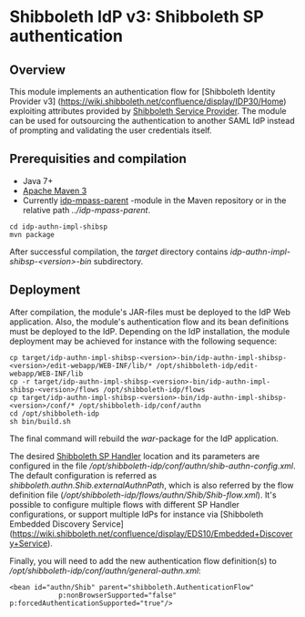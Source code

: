 # Shibboleth IdP v3: Shibboleth SP authentication

## Overview

This module implements an authentication flow for [Shibboleth Identity Provider v3]
(https://wiki.shibboleth.net/confluence/display/IDP30/Home) exploiting attributes provided by 
[Shibboleth Service Provider](https://shibboleth.net/products/service-provider.html). The module can be used
for outsourcing the authentication to another SAML IdP instead of prompting and validating the user
credentials itself.

## Prerequisities and compilation

- Java 7+
- [Apache Maven 3](https://maven.apache.org/)
- Currently [idp-mpass-parent](https://github.com/Digipalvelutehdas/MPASS-proxy/tree/master/idp-mpass-parent) -module in the Maven repository or in the relative path _../idp-mpass-parent_.

```
cd idp-authn-impl-shibsp
mvn package
```

After successful compilation, the _target_ directory contains _idp-authn-impl-shibsp-\<version\>-bin_
subdirectory.

## Deployment

After compilation, the module's JAR-files must be deployed to the IdP Web
application. Also, the module's authentication flow and its bean definitions must
be deployed to the IdP. Depending on the IdP installation, the module deployment may be achieved for instance 
with the following sequence:

```
cp target/idp-authn-impl-shibsp-<version>-bin/idp-authn-impl-shibsp-<version>/edit-webapp/WEB-INF/lib/* /opt/shibboleth-idp/edit-webapp/WEB-INF/lib
cp -r target/idp-authn-impl-shibsp-<version>-bin/idp-authn-impl-shibsp-<version>/flows /opt/shibboleth-idp/flows
cp target/idp-authn-impl-shibsp-<version>-bin/idp-authn-impl-shibsp-<version>/conf/* /opt/shibboleth-idp/conf/authn
cd /opt/shibboleth-idp
sh bin/build.sh
```

The final command will rebuild the _war_-package for the IdP application.

The desired [Shibboleth SP Handler](https://wiki.shibboleth.net/confluence/display/SHIB2/NativeSPHandler)
location and its parameters are configured in the file _/opt/shibboleth-idp/conf/authn/shib-authn-config.xml_.
The default configuration is referred as _shibboleth.authn.Shib.externalAuthnPath_, which is also referred by
the flow definition file (_/opt/shibboleth-idp/flows/authn/Shib/Shib-flow.xml_). It's possible to configure
multiple flows with different SP Handler configurations, or support multiple IdPs for instance via
[Shibboleth Embedded Discovery Service]
(https://wiki.shibboleth.net/confluence/display/EDS10/Embedded+Discovery+Service).

Finally, you will need to add the new authentication flow definition(s) to _/opt/shibboleth-idp/conf/authn/general-authn.xml_:

```
<bean id="authn/Shib" parent="shibboleth.AuthenticationFlow"
            p:nonBrowserSupported="false" p:forcedAuthenticationSupported="true"/>
```
